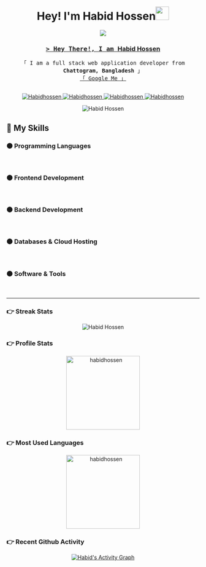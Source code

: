 <h1 align="center">Hey! I'm <b>Habid Hossen</b><img src="https://media.giphy.com/media/hvRJCLFzcasrR4ia7z/giphy.gif" width="35"></h1>
<p align="center">
 <a href=""><img src="https://readme-typing-svg.demolab.com?font=Nunito&weight=700&pause=1000&color=F71388&center=true&vCenter=true&width=435&lines=Computer+Science+%26+Engineering+Student;Full+Stack+Developer;MERN+Stack+Developer;Android+Developer;Always+learning+new+things"></a<!-- Intro  -->
<h3 align="center">
        <samp>&gt; Hey There!, I am
                <b><a target="_blank" href="https://habidhossen.netlify.app/">Habid Hossen</a></b>
        </samp>
</h3>

<p align="center"> 
  <samp>
    「 I am a full stack web application developer from <b>Chattogram, Bangladesh</b> 」
    <br>
        <a href="https://www.google.com/search?q=Habid+Hossen">「 Google Me 」</a>
    <br>
    <br>
  </samp>
</p>

<p align="center">
 <a href="https://habidhossen.netlify.app/" target="blank">
  <img src="https://img.shields.io/badge/Portfolio-DC143C?style=for-the-badge&logo=medium&logoColor=white" alt="Habidhossen" />
 </a>
 <a href="https://www.linkedin.com/in/habidhossen" target="_blank">
  <img src="https://img.shields.io/badge/LinkedIn-0077B5?style=for-the-badge&logo=linkedin&logoColor=white" alt="Habidhossen"/>
 </a>
 <a href="https://facebook.com/habidhossen" target="_blank">
  <img src="https://img.shields.io/badge/Facebook-20BEFF?&style=for-the-badge&logo=facebook&logoColor=white" alt="Habidhossen"  />
  </a>
 <a href="mailto:habidhossen2@gmail.com" target="_blank">
  <img src="https://img.shields.io/badge/Gmail-ea4335?&style=for-the-badge&logo=gmail&logoColor=white" alt="Habidhossen"  />
  </a>
</p>
<p align="center"> 
<img src="https://komarev.com/ghpvc/?username=habidhossen&color=blueviolet&style=flat" alt="Habid Hossen" /> 
</p>

## 📝 My Skills

### ⚫ Programming Languages

<p align="left"> 
&emsp;
<a href=""><img alt="" src="https://img.shields.io/badge/C%20-%231c3552.svg"></a>
&emsp;
<a href=""><img alt="" src="https://img.shields.io/badge/C++%20-%231c3552.svg"></a>
&emsp;
<a href=""><img alt="" src="https://img.shields.io/badge/Java%20-%231c3552.svg"></a>
&emsp;
<a href=""><img alt="" src="https://img.shields.io/badge/JavaScript%20-%231c3552.svg"></a>
&emsp;
<a href=""><img alt="" src="https://img.shields.io/badge/PHP%20-%231c3552.svg"></a>
&emsp;
<a href=""><img alt="" src="https://img.shields.io/badge/Python%20-%231c3552.svg"></a>
&emsp;
</p>

### ⚫ Frontend Development

<p align="left"> 
&emsp;
<a href=""><img alt="" src="https://img.shields.io/badge/HTML%20-%231c3552.svg"></a>
&emsp;
<a href=""><img alt="" src="https://img.shields.io/badge/CSS%20-%231c3552.svg"></a>
&emsp;
<a href=""><img alt="" src="https://img.shields.io/badge/SASS%20-%231c3552.svg"></a>
&emsp;
<a href=""><img alt="" src="https://img.shields.io/badge/Styled Component%20-%231c3552.svg"></a>
&emsp;
<a href=""><img alt="" src="https://img.shields.io/badge/Bootstrap%20-%231c3552.svg"></a>
&emsp;
<a href=""><img alt="" src="https://img.shields.io/badge/Tailwind CSS%20-%231c3552.svg"></a>
&emsp;
<a href=""><img alt="" src="https://img.shields.io/badge/Material UI%20-%231c3552.svg"></a>
&emsp;
<a href=""><img alt="" src="https://img.shields.io/badge/ES6%20-%231c3552.svg"></a>
&emsp;
<a href=""><img alt="" src="https://img.shields.io/badge/Rest API%20-%231c3552.svg"></a>
&emsp;
<a href=""><img alt="" src="https://img.shields.io/badge/SPA%20-%231c3552.svg"></a>
&emsp;
<a href=""><img alt="" src="https://img.shields.io/badge/React.JS%20-%231c3552.svg"></a>
&emsp;
<a href=""><img alt="" src="https://img.shields.io/badge/Redux%20-%231c3552.svg"></a>
&emsp;
<a href=""><img alt="" src="https://img.shields.io/badge/Stripe%20-%231c3552.svg"></a>
&emsp;
</p>

### ⚫ Backend Development

<p align="left"> 
&emsp; 
<a href=""><img alt="" src="https://img.shields.io/badge/Node.JS%20-%231c3552.svg"></a>
&emsp;  
<a href=""><img alt="" src="https://img.shields.io/badge/Express.JS%20-%231c3552.svg"></a>
&emsp;  
<a href=""><img alt="" src="https://img.shields.io/badge/Mongoose%20-%231c3552.svg"></a>
&emsp; 
<a href=""><img alt="" src="https://img.shields.io/badge/Authentication%20-%231c3552.svg"></a>
&emsp;  
<a href=""><img alt="" src="https://img.shields.io/badge/JWT%20-%231c3552.svg"></a>
&emsp;  
<a href=""><img alt="" src="https://img.shields.io/badge/Passport.JS%20-%231c3552.svg"></a>
&emsp;  
</p>

### ⚫ Databases & Cloud Hosting

<p align="left">
&emsp;
<a href=""><img alt="" src="https://img.shields.io/badge/MongoDB%20-%231c3552.svg"></a>
&emsp;
<a href=""><img alt="" src="https://img.shields.io/badge/MySQL%20-%231c3552.svg"></a>
&emsp;
<a href=""><img alt="" src="https://img.shields.io/badge/Firebase%20-%231c3552.svg"></a>
&emsp;
<a href=""><img alt="" src="https://img.shields.io/badge/Netlify%20-%231c3552.svg"></a>
&emsp;
<a href=""><img alt="" src="https://img.shields.io/badge/Heroku%20-%231c3552.svg"></a>
&emsp;
<a href=""><img alt="" src="https://img.shields.io/badge/Render%20-%231c3552.svg"></a>
</p>

### ⚫ Software & Tools

<p>
&emsp;
<a href=""><img alt="" src="https://img.shields.io/badge/Git%20-%231c3552.svg"></a>
&emsp;
<a href=""><img alt="" src="https://img.shields.io/badge/GitHub%20-%231c3552.svg"></a>
&emsp;
<a href=""><img alt="" src="https://img.shields.io/badge/Visual Studio Code%20-%231c3552.svg"></a>
&emsp;
<a href=""><img alt="" src="https://img.shields.io/badge/Android Studio%20-%231c3552.svg"></a>
&emsp;
<a href=""><img alt="" src="https://img.shields.io/badge/Adobe%20-%231c3552.svg"></a>
&emsp;
<a href=""><img alt="" src="https://img.shields.io/badge/Figma%20-%231c3552.svg"></a>
&emsp;
<a href=""><img alt="" src="https://img.shields.io/badge/NPM%20-%231c3552.svg"></a>
&emsp;
<a href=""><img alt="" src="https://img.shields.io/badge/Yarn%20-%231c3552.svg"></a>
&emsp;
<a href=""><img alt="" src="https://img.shields.io/badge/Postman%20-%231c3552.svg"></a>
&emsp;
</p>

<hr/>

### 👉 Streak Stats

<p align="center"><img align="center" src="https://github-readme-streak-stats.herokuapp.com/?user=Habidhossen&theme=buefy-dark" alt="Habid Hossen" /></p>

### 👉 Profile Stats

<p align="center">
    <a href="https://github.com/habidhossen"><img align="center" src="https://github-readme-stats.vercel.app/api?username=habidhossen&show_icons=true&locale=en&theme=aura_dark" alt="habidhossen" height="192px"/></a>
</p>

### 👉 Most Used Languages

<p  align="center">
	  <img src="https://github-readme-stats.vercel.app/api/top-langs?username=habidhossen&show_icons=true&locale=en&layout=compact&theme=aura_dark" alt="habidhossen" height="192px"/>
	</p>

### 👉 Recent Github Activity

<p align="center">
    <a href="https://github.com/Habidhossen"><img alt="Habid's Activity Graph" src="https://activity-graph.herokuapp.com/graph?username=habidhossen&custom_title=Habid%20Hossen's%20Contribution%20Graph&theme=react-dark" /></a>
</p>
